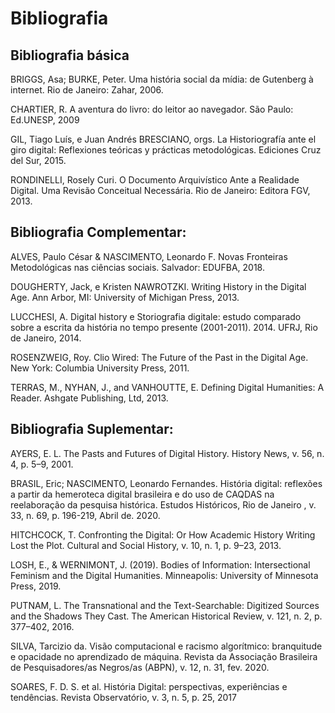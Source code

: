 # Bibliografia

## Bibliografia básica

BRIGGS, Asa; BURKE, Peter. Uma história social da mídia: de Gutenberg à internet. Rio de Janeiro: Zahar, 2006.

CHARTIER, R. A aventura do livro: do leitor ao navegador. São Paulo: Ed.UNESP, 2009

GIL, Tiago Luís, e Juan Andrés BRESCIANO, orgs. La Historiografía ante el giro digital: Reflexiones teóricas y prácticas metodológicas. Ediciones Cruz del Sur, 2015.

RONDINELLI, Rosely Curi. O Documento Arquivístico Ante a Realidade Digital. Uma Revisão Conceitual Necessária. Rio de Janeiro: Editora FGV, 2013.

## Bibliografia Complementar:

ALVES, Paulo César & NASCIMENTO, Leonardo F. Novas Fronteiras Metodológicas nas ciências sociais. Salvador: EDUFBA, 2018.

DOUGHERTY, Jack, e Kristen NAWROTZKI. Writing History in the Digital Age. Ann Arbor, MI: University of Michigan Press, 2013.

LUCCHESI, A. Digital history e Storiografia digitale: estudo comparado sobre a escrita da história no tempo presente (2001-2011). 2014. UFRJ, Rio de Janeiro, 2014.

ROSENZWEIG, Roy. Clio Wired: The Future of the Past in the Digital Age. New York: Columbia University Press, 2011.

TERRAS, M., NYHAN, J., and VANHOUTTE, E. Defining Digital Humanities: A Reader. Ashgate Publishing, Ltd, 2013.

## Bibliografia Suplementar:

AYERS, E. L. The Pasts and Futures of Digital History. History News, v. 56, n. 4, p. 5–9, 2001.

BRASIL, Eric; NASCIMENTO, Leonardo Fernandes. História digital: reflexões a partir da hemeroteca digital brasileira e do uso de CAQDAS na reelaboração da pesquisa histórica. Estudos Históricos, Rio de Janeiro , v. 33, n. 69, p. 196-219, Abril de. 2020.

HITCHCOCK, T. Confronting the Digital: Or How Academic History Writing Lost the Plot. Cultural and Social History, v. 10, n. 1, p. 9–23, 2013.

LOSH, E., & WERNIMONT, J. (2019). Bodies of Information: Intersectional Feminism and the Digital Humanities. Minneapolis: University of Minnesota Press, 2019.

PUTNAM, L. The Transnational and the Text-Searchable: Digitized Sources and the Shadows They Cast. The American Historical Review, v. 121, n. 2, p. 377–402, 2016.

SILVA, Tarcizio da. Visão computacional e racismo algorítmico: branquitude e opacidade no aprendizado de máquina. Revista da Associação Brasileira de Pesquisadores/as Negros/as (ABPN), v. 12, n. 31, fev. 2020.

SOARES, F. D. S. et al. História Digital: perspectivas, experiências e tendências. Revista Observatório, v. 3, n. 5, p. 25, 2017
